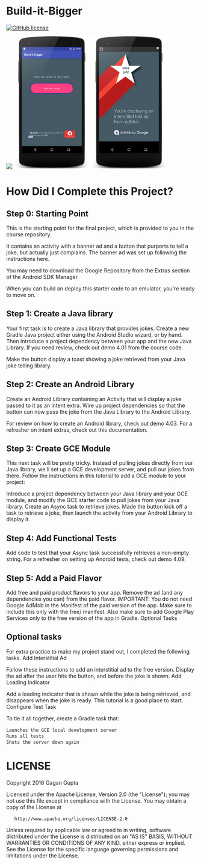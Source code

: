 # Build-it-Bigger
[![GitHub license](https://img.shields.io/crates/l/rustc-serialize.svg)](https://github.com/GaganGupta19/Build-it-Bigger/blob/master/license.)

<img width = "70%" src = "https://lh3.googleusercontent.com/cJQtO_A08shKWZ1NEJxpvdYcfXxoHH87HYldIx_gOoGcoqnnZDTP3ycVqAnZSUMYzHygxhb-nEE_Yv_QmZY=s0#w=1920&h=1080" />
<img width = "40%" src = "https://github.com/GaganGupta19/Build-it-Bigger/blob/master/Screenshots/device-2016-10-14-121852.png" />
<img width = "40%" src = "https://github.com/GaganGupta19/Build-it-Bigger/blob/master/Screenshots/device-2016-10-14-122038.png" />


# How Did I Complete this Project?
## Step 0: Starting Point

This is the starting point for the final project, which is provided to you in the course repository.

It contains an activity with a banner ad and a button that purports to tell a joke, but actually just complains. The banner ad was set up following the instructions here.

You may need to download the Google Repository from the Extras section of the Android SDK Manager.

When you can build an deploy this starter code to an emulator, you're ready to move on.
## Step 1: Create a Java library

Your first task is to create a Java library that provides jokes. Create a new Gradle Java project either using the Android Studio wizard, or by hand. Then introduce a project dependency between your app and the new Java Library. If you need review, check out demo 4.01 from the course code.

Make the button display a toast showing a joke retrieved from your Java joke telling library.
## Step 2: Create an Android Library

Create an Android Library containing an Activity that will display a joke passed to it as an intent extra. Wire up project dependencies so that the button can now pass the joke from the Java Library to the Android Library.

For review on how to create an Android library, check out demo 4.03. For a refresher on intent extras, check out this documentation.
## Step 3: Create GCE Module

This next task will be pretty tricky. Instead of pulling jokes directly from our Java library, we'll set up a GCE development server, and pull our jokes from there. Follow the instructions in this tutorial to add a GCE module to your project:

Introduce a project dependency between your Java library and your GCE module, and modify the GCE starter code to pull jokes from your Java library. Create an Async task to retrieve jokes. Made the button kick off a task to retrieve a joke, then launch the activity from your Android Library to display it.
## Step 4: Add Functional Tests

Add code to test that your Async task successfully retrieves a non-empty string. For a refresher on setting up Android tests, check out demo 4.09.
## Step 5: Add a Paid Flavor

Add free and paid product flavors to your app. Remove the ad (and any dependencies you can) from the paid flavor. IMPORTANT: You do not need Google AdMob in the Manifest of the paid version of the app. Make sure to include this only with the free/ manifest. Also make sure to add Google Play Services only to the free version of the app in Gradle.
Optional Tasks

## Optional tasks
For extra practice to make my project stand out, I completed the following tasks.
Add Interstitial Ad

Follow these instructions to add an interstitial ad to the free version. Display the ad after the user hits the button, and before the joke is shown.
Add Loading Indicator

Add a loading indicator that is shown while the joke is being retrieved, and disappears when the joke is ready. This tutorial is a good place to start.
Configure Test Task

To tie it all together, create a Gradle task that:

    Launches the GCE local development server
    Runs all tests
    Shuts the server down again

# LICENSE

   Copyright 2016 Gagan Gupta

   Licensed under the Apache License, Version 2.0 (the "License");
   you may not use this file except in compliance with the License.
   You may obtain a copy of the License at

       http://www.apache.org/licenses/LICENSE-2.0

   Unless required by applicable law or agreed to in writing, software
   distributed under the License is distributed on an "AS IS" BASIS,
   WITHOUT WARRANTIES OR CONDITIONS OF ANY KIND, either express or implied.
   See the License for the specific language governing permissions and
   limitations under the License.
